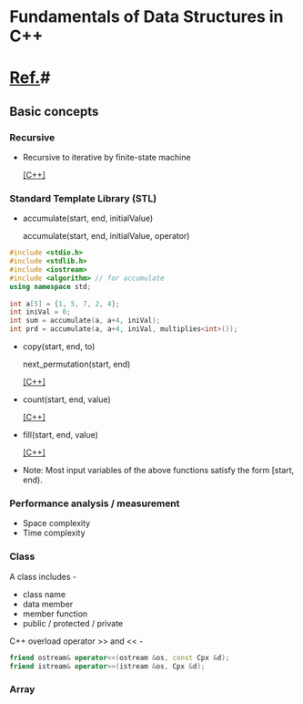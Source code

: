 # Fundamentals of Data Structures in C++ #
# [Ref.](https://www.amazon.com/Fundamentals-Data-Structures-Ellis-Horowitz/dp/0929306376)#

## Basic concepts ##
### Recursive ###
* Recursive to iterative by finite-state machine 

  [[C++]](https://github.com/alicia6174/Finite-state-machine)

### Standard Template Library (STL) ###
* accumulate(start, end, initialValue)

  accumulate(start, end, initialValue, operator)

```cpp
#include <stdio.h>
#include <stdlib.h>
#include <iostream>
#include <algorithm> // for accumulate
using namespace std;
		
int a[5] = {1, 5, 7, 2, 4};
int iniVal = 0;
int sum = accumulate(a, a+4, iniVal);
int prd = accumulate(a, a+4, iniVal, multiplies<int>());
```

* copy(start, end, to)

  next_permutation(start, end)
  
  [[C++]](https://github.com/alicia6174/DS-CPP-EX/blob/master/EX1-6-1/main.cpp)
  
* count(start, end, value)

  [[C++]](https://github.com/alicia6174/DS-CPP-EX/blob/master/EX1-6-4/main.cpp)

* fill(start, end, value)

  [[C++]](https://github.com/alicia6174/DS-CPP-EX/blob/master/EX1-6-5/main.cpp)

* Note: Most input variables of the above functions satisfy the form [start, end).

### Performance analysis / measurement ###
* Space complexity
* Time complexity

### Class ###
A class includes -

* class name
* data member
* member function
* public / protected / private 

C++ overload operator >> and << -

```cpp
friend ostream& operator<<(ostream &os, const Cpx &d);
friend istream& operator>>(istream &os, Cpx &d);
```


### Array ###
